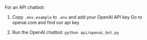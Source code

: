 For an API chatbot:
1. Copy `.env.example` to `.env` and add your OpenAI API key
Go to openai.com and find our api key

2. Run the OpenAI chatbot: `python api/openai_bot.py`